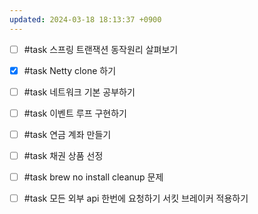 ```yaml
---
updated: 2024-03-18 18:13:37 +0900
---
```


- [ ] #task 스프링 트랜잭션 동작원리 살펴보기
- [x] #task Netty clone 하기
- [ ] #task 네트워크 기본 공부하기
- [ ] #task 이벤트 루프 구현하기

- [ ] #task 연금 계좌 만들기
- [ ] #task 채권 상품 선정

- [ ] #task brew no install cleanup 문제
- [ ] #task 모든 외부 api 한번에 요청하기 서킷 브레이커 적용하기